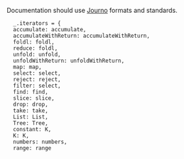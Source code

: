 Documentation should use [Journo](https://github.com/jashkenas/journo) formats and standards.

      _.iterators = {
      accumulate: accumulate,
      accumulateWithReturn: accumulateWithReturn,
      foldl: foldl,
      reduce: foldl,
      unfold: unfold,
      unfoldWithReturn: unfoldWithReturn,
      map: map,
      select: select,
      reject: reject,
      filter: select,
      find: find,
      slice: slice,
      drop: drop,
      take: take,
      List: List,
      Tree: Tree,
      constant: K,
      K: K,
      numbers: numbers,
      range: range

